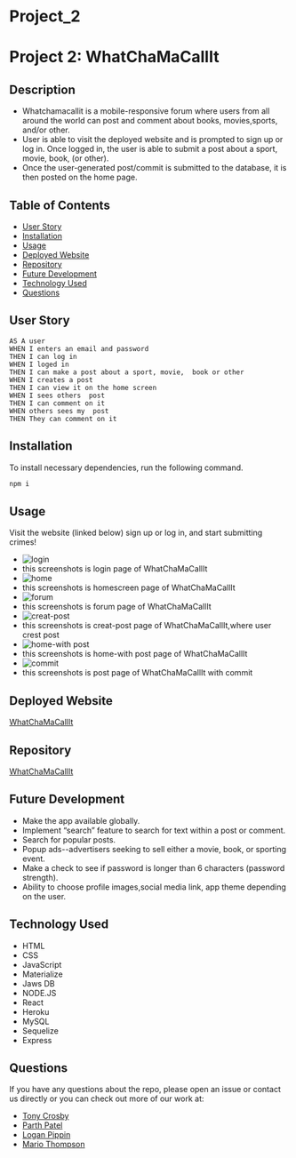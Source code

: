 # Project_2

# Project 2: WhatChaMaCallIt

## Description

- Whatchamacallit is a mobile-responsive forum where users from all around the world can post and comment about books, movies,sports, and/or other.
- User is able to visit the deployed website and is prompted to sign up or log in. Once logged in, the user is able to submit a post about a sport, movie, book, (or other).
- Once the user-generated post/commit is submitted to the database, it is then posted on the home page.

## Table of Contents

- [User Story](#user-story)
- [Installation](#installation)
- [Usage](#usage)
- [Deployed Website](#deployed-website)
- [Repository](#repository)
- [Future Development](#future-development)
- [Technology Used](#technology-used)
- [Questions](#questions)

## User Story

```
AS A user
WHEN I enters an email and password
THEN I can log in
WHEN I loged in
THEN I can make a post about a sport, movie,  book or other
WHEN I creates a post
THEN I can view it on the home screen
WHEN I sees others  post
THEN I can comment on it
WHEN others sees my  post
THEN They can comment on it
```

## Installation

To install necessary dependencies, run the following command.

```bash
npm i
```

## Usage

Visit the website (linked below) sign up or log in, and start submitting crimes!

- ![login]()
- this screenshots is login page of WhatChaMaCallIt
- ![home]()
- this screenshots is homescreen page of WhatChaMaCallIt
- ![forum]()
- this screenshots is forum page of WhatChaMaCallIt
- ![creat-post]()
- this screenshots is creat-post page of WhatChaMaCallIt,where user crest post
- ![home-with post]()
- this screenshots is home-with post page of WhatChaMaCallIt
- ![commit]()
- this screenshots is post page of WhatChaMaCallIt with commit

## Deployed Website

[WhatChaMaCallIt]()

## Repository

[WhatChaMaCallIt](https://github.com/tonycrosby-tech/Project_2.git)

## Future Development

- Make the app available globally.
- Implement “search” feature to search for text within a post or comment.
- Search for popular posts.
- Popup ads--advertisers seeking to sell either a movie, book, or sporting event.
- Make a check to see if password is longer than 6 characters (password strength).
- Ability to choose profile images,social media link, app theme depending on the user.

## Technology Used

- HTML
- CSS
- JavaScript
- Materialize
- Jaws DB
- NODE.JS
- React
- Heroku
- MySQL
- Sequelize
- Express

## Questions

If you have any questions about the repo, please open an issue or contact us directly or you can check out more of our work at:

- [Tony Crosby](https://github.com/tonycrosby-tech)
- [Parth Patel](https://github.com/parth167)
- [Logan Pippin](https://github.com/LoganPippin)
- [Mario Thompson](https://github.com/MarioThompson0010)
